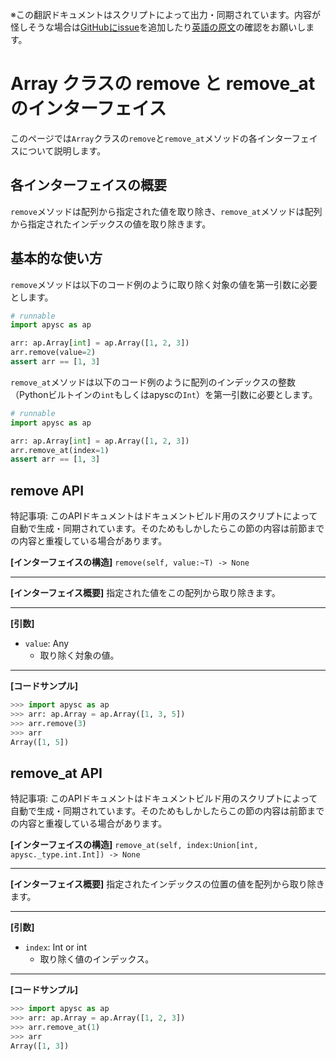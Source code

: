 <span class="inconspicuous-txt">※この翻訳ドキュメントはスクリプトによって出力・同期されています。内容が怪しそうな場合は<a href="https://github.com/simon-ritchie/apysc/issues" target="_blank">GitHubにissue</a>を追加したり[英語の原文](array_remove_and_remove_at.md)の確認をお願いします。</span>

# Array クラスの remove と remove_at のインターフェイス

このページでは`Array`クラスの`remove`と`remove_at`メソッドの各インターフェイスについて説明します。

## 各インターフェイスの概要

`remove`メソッドは配列から指定された値を取り除き、`remove_at`メソッドは配列から指定されたインデックスの値を取り除きます。

## 基本的な使い方

`remove`メソッドは以下のコード例のように取り除く対象の値を第一引数に必要とします。

```py
# runnable
import apysc as ap

arr: ap.Array[int] = ap.Array([1, 2, 3])
arr.remove(value=2)
assert arr == [1, 3]
```

`remove_at`メソッドは以下のコード例のように配列のインデックスの整数（Pythonビルトインの`int`もしくはapyscの`Int`）を第一引数に必要とします。

```py
# runnable
import apysc as ap

arr: ap.Array[int] = ap.Array([1, 2, 3])
arr.remove_at(index=1)
assert arr == [1, 3]
```

## remove API

<span class="inconspicuous-txt">特記事項: このAPIドキュメントはドキュメントビルド用のスクリプトによって自動で生成・同期されています。そのためもしかしたらこの節の内容は前節までの内容と重複している場合があります。</span>

**[インターフェイスの構造]** `remove(self, value:~T) -> None`<hr>

**[インターフェイス概要]** 指定された値をこの配列から取り除きます。<hr>

**[引数]**

- `value`: Any
  - 取り除く対象の値。

<hr>

**[コードサンプル]**

```py
>>> import apysc as ap
>>> arr: ap.Array = ap.Array([1, 3, 5])
>>> arr.remove(3)
>>> arr
Array([1, 5])
```

## remove_at API

<span class="inconspicuous-txt">特記事項: このAPIドキュメントはドキュメントビルド用のスクリプトによって自動で生成・同期されています。そのためもしかしたらこの節の内容は前節までの内容と重複している場合があります。</span>

**[インターフェイスの構造]** `remove_at(self, index:Union[int, apysc._type.int.Int]) -> None`<hr>

**[インターフェイス概要]** 指定されたインデックスの位置の値を配列から取り除きます。<hr>

**[引数]**

- `index`: Int or int
  - 取り除く値のインデックス。

<hr>

**[コードサンプル]**

```py
>>> import apysc as ap
>>> arr: ap.Array = ap.Array([1, 2, 3])
>>> arr.remove_at(1)
>>> arr
Array([1, 3])
```